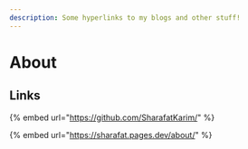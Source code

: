 ```yaml
---
description: Some hyperlinks to my blogs and other stuff!
---
```


# About

## Links

{% embed url="https://github.com/SharafatKarim/" %}

{% embed url="https://sharafat.pages.dev/about/" %}
